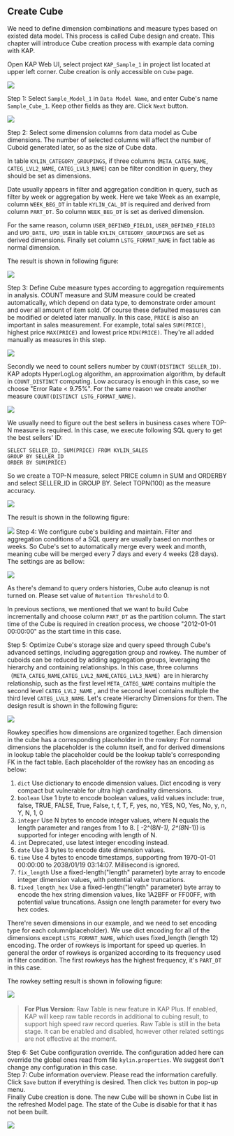 ## Create Cube

We need to define dimension combinations and measure types based on existed data model. This process is called Cube design and create. This chapter will introduce Cube creation process with example data coming with KAP.

Open KAP Web UI, select project `KAP_Sample_1` in project list located at upper left corner. Cube creation is only accessible on `Cube` page.

![](images/createcube_1.png)

Step 1: Select `Sample_Model_1` in `Data Model Name`, and enter Cube's name `Sample_Cube_1`. Keep other fields as they are. Click `Next` button.

![](images/createcube_2.png)

Step 2: Select some dimension columns from data model as Cube dimensions. The number of selected columns will affect the number of Cuboid generated later, so as the size of Cube data.

In table `KYLIN_CATEGORY_GROUPINGS`, if three columns (`META_CATEG_NAME`, `CATEG_LVL2_NAME`, `CATEG_LVL3_NAME`) can be filter condition in query, they should be set as dimensions.  

Date usually appears in filter and aggregation condition in query, such as filter by week or aggregation by week. Here we take Week as an example, column `WEEK_BEG_DT` in table `KYLIN_CAL_DT` is required and derived from column `PART_DT`. So column `WEEK_BEG_DT` is set as derived dimension.

For the same reason, column `USER_DEFINED_FIELD1`, `USER_DEFINED_FIELD3` and `UPD_DATE、UPD_USER` in table `KYLIN_CATEGORY_GROUPINGS` are set as derived dimensions. Finally set column `LSTG_FORMAT_NAME` in fact table as normal dimension.

The result is shown in following figure:

![](images/createcube_3.png)

Step 3: Define Cube measure types according to aggregation requirements in analysis. COUNT measure and SUM measure could be created automatically, which depend on data type, to demonstrate order amount and over all amount of item sold. Of course these defaulted measures can be modified or deleted later manually. In this case, `PRICE` is also an important in sales measurement. For example, total sales `SUM(PRICE)`, highest price `MAX(PRICE)` and lowest price `MIN(PRICE)`. They're all added manually as measures in this step.

![](images/createcube_4.png)

Secondly we need to count sellers number by `COUNT(DISTINCT SELLER_ID)`. KAP adopts HyperLogLog algorithm, an approximation algorithm, by default in `COUNT_DISTINCT` computing. Low accuracy is enough in this case, so we choose "Error Rate < 9.75%". For the same reason we create another measure `COUNT(DISTINCT LSTG_FORMAT_NAME)`.

![](images/createcube_5.png)

We usually need to figure out the best sellers in business cases where TOP-N measure is required. In this case, we execute following SQL query to get the best sellers' ID:

```
SELECT SELLER_ID, SUM(PRICE) FROM KYLIN_SALES 
GROUP BY SELLER_ID 
ORDER BY SUM(PRICE)
```

So we create a TOP-N measure, select PRICE column in SUM and ORDERBY and select SELLER_ID in GROUP BY. Select TOPN(100) as the measure accuracy.

![](images/createcube_6.png)

The result is shown in the following figure:

![](images/createcube_7.png)
Step 4: We configure cube's building and maintain. Filter and aggregation conditions of a SQL query are usually based on monthes or weeks. So Cube's set to automatically merge every week and month, meaning cube will be merged every 7 days and every 4 weeks (28 days). The settings are as bellow:

![](images/createcube_8.png)

As there's demand to query orders histories, Cube auto cleanup is not turned on. Please set value of `Retention Threshold` to 0.

In previous sections, we mentioned that we want to build Cube incrementally and choose column `PART_DT` as the partition column. The start time of the Cube is required in creation process, we choose "2012-01-01 00:00:00" as the start time in this case.

Step 5: Optimize Cube's storage size and query speed through Cube's advanced settings, including aggregation group and rowkey. The number of cuboids can be reduced by adding aggregation groups, leveraging the hierarchy and containing relationships. In this case, three columns （`META_CATEG_NAME`,`CATEG_LVL2_NAME`,`CATEG_LVL3_NAME`）are in hierarchy relationship, such as the first level `META_CATEG_NAME` contains multiple the second level `CATEG_LVL2_NAME` , and the second level contains multiple the third level `CATEG_LVL3_NAME`. Let's create Hierarchy Dimensions for them. The design result is shown in the following figure:

![](images/createcube_9.png)

Rowkey specifies how dimensions are organized together. Each dimension in the cube has a corresponding placeholder in the rowkey: For normal dimensions the placeholder is the column itself, and for derived dimensions in lookup table the placeholder could be the lookup table's corresponding FK in the fact table. Each placeholder of the rowkey has an encoding as below:  

1. `dict` Use dictionary to encode dimension values. Dict encoding is very compact but vulnerable for ultra high cardinality dimensions.
2. `boolean` Use 1 byte to encode boolean values, valid values include: true, false, TRUE, FALSE, True, False, t, f, T, F, yes, no, YES, NO, Yes, No, y, n, Y, N, 1, 0
3. `integer` Use N bytes to encode integer values, where N equals the length parameter and ranges from 1 to 8. [ -2^(8*N-1), 2^(8*N-1)) is supported for integer encoding with length of N. 
4. `int` Deprecated, use latest integer encoding instead. 
5. `date` Use 3 bytes to encode date dimension values. 
6. `time` Use 4 bytes to encode timestamps, supporting from 1970-01-01 00:00:00 to 2038/01/19 03:14:07. Millisecond is ignored. 
7. `fix_length` Use a fixed-length("length" parameter) byte array to encode integer dimension values, with potential value truncations. 
8. `fixed_length_hex` Use a fixed-length("length" parameter) byte array to encode the hex string dimension values, like 1A2BFF or FF00FF, with potential value truncations. Assign one length parameter for every two hex codes.
 
There're seven dimensions in our example, and we need to set encoding type for each column(placeholder). We use dict encoding for all of the dimensions except `LSTG_FORMAT_NAME`, which uses fixed_length (length 12) encoding. The order of rowkeys is important for speed up queries. In general the order of rowkeys is organized according to its frequency used in filter condition. The first rowkeys has the highest frequency, it's `PART_DT` in this case.

The rowkey setting result is shown in following figure:

![](images/createcube_10.png)
​	


> **For Plus Version**: Raw Table is new feature in KAP Plus. If enabled, KAP will keep raw table records in additional to cubing result, to support high speed raw record queries. Raw Table is still in the beta stage. It can be enabled and disabled, however other related settings are not effective at the moment.

Step 6: Set Cube configuration override. The configuration added here can override the global ones read from file `kylin.properties`. We suggest don't change any configuration in this case.
​	
Step 7: Cube information overview. Please read the information carefully. Click `Save` button if everything is desired. Then click `Yes` button in pop-up menu.
​	
Finally Cube creation is done. The new Cube will be shown in Cube list in the refreshed Model page. The state of the Cube is disable for that it has not been built.

![](images/createcube_11.png)
